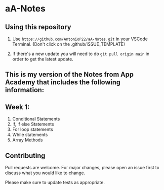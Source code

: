 # aA-Notes

## Using this repository

1. Use ```https://github.com/AntonioP22/aA-Notes.git``` in your VSCode Terminal. (Don't click on the .github/ISSUE_TEMPLATE)

2. If there's a new update you will need to do ```git pull origin main``` in order to get the latest update.

## This is my version of the Notes from App Academy that includes the following information:

## Week 1:

1. Conditional Statements
2. If, if else Statements
3. For loop statements
4. While statements
5. Array Methods

## Contributing

Pull requests are welcome. For major changes, please open an issue first to discuss what you would like to change.

Please make sure to update tests as appropriate.
